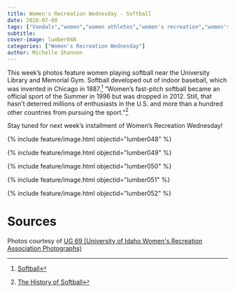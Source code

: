 ```yaml
---
title: Women's Recreation Wednesday - Softball
date: 2020-07-08
tags: ["Vandals","women","women athletes","women's recreation","women's sports","women in sports","women's recreation Wednesday","Moscow","university history","university archives"]
subtitle: 
cover-image: lumber048
categories: ["Women's Recreation Wednesday"]
author: Michelle Shannon
---
```


This week’s photos feature women playing softball near
the University Library and Memorial Gym. Softball developed out of indoor
baseball, which was invented in Chicago in 1887.[^1] “Women’s fast-pitch softball became an official sport of the Summer in 1996 but
was dropped in 2012. Still, that hasn’t deterred millions of enthusiasts in the
U.S. and more than a hundred other countries from pursuing the sport.”[^2]

Stay tuned for next week’s installment of Women’s
Recreation Wednesday!

{% include feature/image.html objectid="lumber048" %}

{% include feature/image.html objectid="lumber049" %}

{% include feature/image.html objectid="lumber050" %}

{% include feature/image.html objectid="lumber051" %}

{% include feature/image.html objectid="lumber052" %}

# Sources

Photos courtesy of [UG 69 (University of Idaho Women's Recreation Association Photographs)](http://archiveswest.orbiscascade.org/ark:/80444/xv152953/op=fstyle.aspx?t=k&amp;q=)

[^1]: [Softball](https://www.britannica.com/sports/softball)

[^2]: [The History of Softball](https://www.thoughtco.com/brief-history-of-softball-4071873)